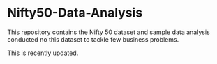# Nifty50-Data-Analysis
This repository contains the Nifty 50 dataset and sample data analysis conducted no this dataset to tackle few business problems.

This is recently updated.